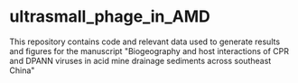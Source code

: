 # ultrasmall_phage_in_AMD
This repository contains code and relevant data used to generate results and figures for the manuscript "Biogeography and host interactions of CPR and DPANN viruses in acid mine drainage sediments across southeast China"
